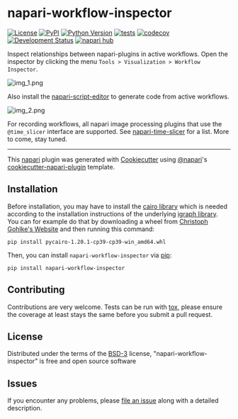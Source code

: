 # napari-workflow-inspector

[![License](https://img.shields.io/pypi/l/napari-workflow-inspector.svg?color=green)](https://github.com/haesleinhuepf/napari-workflow-inspector/raw/main/LICENSE)
[![PyPI](https://img.shields.io/pypi/v/napari-workflow-inspector.svg?color=green)](https://pypi.org/project/napari-workflow-inspector)
[![Python Version](https://img.shields.io/pypi/pyversions/napari-workflow-inspector.svg?color=green)](https://python.org)
[![tests](https://github.com/haesleinhuepf/napari-workflow-inspector/workflows/tests/badge.svg)](https://github.com/haesleinhuepf/napari-workflow-inspector/actions)
[![codecov](https://codecov.io/gh/haesleinhuepf/napari-workflow-inspector/branch/main/graph/badge.svg)](https://codecov.io/gh/haesleinhuepf/napari-workflow-inspector)
[![Development Status](https://img.shields.io/pypi/status/napari-workflow-inspector.svg)](https://en.wikipedia.org/wiki/Software_release_life_cycle#Alpha)
[![napari hub](https://img.shields.io/endpoint?url=https://api.napari-hub.org/shields/napari-workflow-inspector)](https://napari-hub.org/plugins/napari-workflow-inspector)

Inspect relationships between napari-plugins in active workflows. Open the inspector by clicking the menu `Tools > Visualization > Workflow Inspector`.

![img_1.png](https://github.com/haesleinhuepf/napari-workflow-inspector/raw/main/docs/screenshot_graph.png)

Also install the [napari-script-editor](https://www.napari-hub.org/plugins/napari-script-editor) 
to generate code from active workflows.

![img_2.png](https://github.com/haesleinhuepf/napari-workflow-inspector/raw/main/docs/screenshot_script_editor.png)

For recording workflows, all napari image processing plugins that use the `@time_slicer` interface are supported. See
[napari-time-slicer](https://www.napari-hub.org/plugins/napari-time-slicer) for a list. More to come, stay tuned.

----------------------------------

This [napari] plugin was generated with [Cookiecutter] using [@napari]'s [cookiecutter-napari-plugin] template.

## Installation

Before installation, you may have to install the [cairo library](https://www.cairographics.org/) which is needed
according to the installation instructions of the underlying [igraph library](https://igraph.org/python/doc/tutorial/install.html). 
You can for example do that by downloading a wheel from [Christoph Gohlke's Website](https://www.lfd.uci.edu/~gohlke/pythonlibs/#pycairo) 
and then running this command:

```
pip install pycairo-1.20.1-cp39-cp39-win_amd64.whl
```

Then, you can install `napari-workflow-inspector` via [pip]:

```
pip install napari-workflow-inspector
```

## Contributing

Contributions are very welcome. Tests can be run with [tox], please ensure
the coverage at least stays the same before you submit a pull request.

## License

Distributed under the terms of the [BSD-3] license,
"napari-workflow-inspector" is free and open source software

## Issues

If you encounter any problems, please [file an issue] along with a detailed description.

[napari]: https://github.com/napari/napari
[Cookiecutter]: https://github.com/audreyr/cookiecutter
[@napari]: https://github.com/napari
[MIT]: http://opensource.org/licenses/MIT
[BSD-3]: http://opensource.org/licenses/BSD-3-Clause
[GNU GPL v3.0]: http://www.gnu.org/licenses/gpl-3.0.txt
[GNU LGPL v3.0]: http://www.gnu.org/licenses/lgpl-3.0.txt
[Apache Software License 2.0]: http://www.apache.org/licenses/LICENSE-2.0
[Mozilla Public License 2.0]: https://www.mozilla.org/media/MPL/2.0/index.txt
[cookiecutter-napari-plugin]: https://github.com/napari/cookiecutter-napari-plugin

[file an issue]: https://github.com/haesleinhuepf/napari-workflow-inspector/issues

[napari]: https://github.com/napari/napari
[tox]: https://tox.readthedocs.io/en/latest/
[pip]: https://pypi.org/project/pip/
[PyPI]: https://pypi.org/
